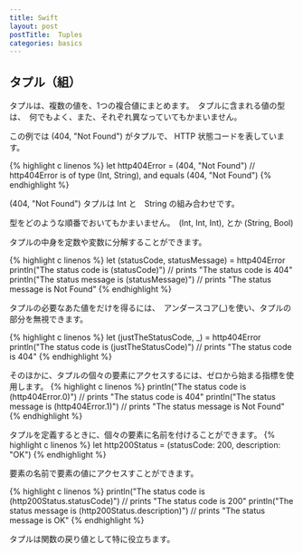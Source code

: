 ```yaml
---
title: Swift
layout: post
postTitle:  Tuples
categories: basics
---
```


## タプル（組）


タプルは、複数の値を、1つの複合値にまとめます。　タプルに含まれる値の型は、　何でもよく、また、それぞれ異なっていてもかまいません。

この例では (404, "Not Found") がタプルで、 HTTP 状態コードを表しています。

{% highlight c linenos %}
let http404Error = (404, "Not Found")
// http404Error is of type (Int, String), and equals (404, "Not Found")
{% endhighlight %}

(404, "Not Found") タプルは Int と　String の組み合わせです。

型をどのような順番でおいてもかまいません。　(Int, Int, Int), とか (String, Bool)

タプルの中身を定数や変数に分解することができます。

{% highlight c linenos %}
let (statusCode, statusMessage) = http404Error
println("The status code is \(statusCode)")
// prints "The status code is 404"
println("The status message is \(statusMessage)")
// prints "The status message is Not Found"
{% endhighlight %}

タプルの必要なあた値をだけを得るには、　アンダースコア(_)を使い、タプルの部分を無視できます。

{% highlight c linenos %}
let (justTheStatusCode, _) = http404Error
println("The status code is \(justTheStatusCode)")
// prints "The status code is 404"
{% endhighlight %}

そのほかに、タプルの個々の要素にアクセスするには、ゼロから始まる指標を使用します。
{% highlight c linenos %}
println("The status code is \(http404Error.0)")
// prints "The status code is 404"
println("The status message is \(http404Error.1)")
// prints "The status message is Not Found"
{% endhighlight %}

タプルを定義するときに、個々の要素に名前を付けることができます。
{% highlight c linenos %}
let http200Status = (statusCode: 200, description: "OK")
{% endhighlight %}

要素の名前で要素の値にアクセスすことができます。

{% highlight c linenos %}
println("The status code is \(http200Status.statusCode)")
// prints "The status code is 200"
println("The status message is \(http200Status.description)")
// prints "The status message is OK"
{% endhighlight %}

タプルは関数の戻り値として特に役立ちます。
